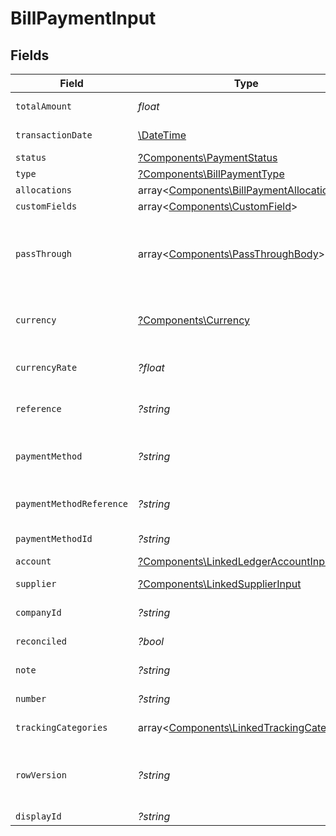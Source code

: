 # BillPaymentInput


## Fields

| Field                                                                                                                                                   | Type                                                                                                                                                    | Required                                                                                                                                                | Description                                                                                                                                             | Example                                                                                                                                                 |
| ------------------------------------------------------------------------------------------------------------------------------------------------------- | ------------------------------------------------------------------------------------------------------------------------------------------------------- | ------------------------------------------------------------------------------------------------------------------------------------------------------- | ------------------------------------------------------------------------------------------------------------------------------------------------------- | ------------------------------------------------------------------------------------------------------------------------------------------------------- |
| `totalAmount`                                                                                                                                           | *float*                                                                                                                                                 | :heavy_check_mark:                                                                                                                                      | The total amount of the transaction or record                                                                                                           | 49.99                                                                                                                                                   |
| `transactionDate`                                                                                                                                       | [\DateTime](https://www.php.net/manual/en/class.datetime.php)                                                                                           | :heavy_check_mark:                                                                                                                                      | The date of the transaction - YYYY:MM::DDThh:mm:ss.sTZD                                                                                                 | 2021-05-01T12:00:00.000Z                                                                                                                                |
| `status`                                                                                                                                                | [?Components\PaymentStatus](../../Models/Components/PaymentStatus.md)                                                                                   | :heavy_minus_sign:                                                                                                                                      | Status of payment                                                                                                                                       | authorised                                                                                                                                              |
| `type`                                                                                                                                                  | [?Components\BillPaymentType](../../Models/Components/BillPaymentType.md)                                                                               | :heavy_minus_sign:                                                                                                                                      | Type of payment                                                                                                                                         | accounts_payable                                                                                                                                        |
| `allocations`                                                                                                                                           | array<[Components\BillPaymentAllocations](../../Models/Components/BillPaymentAllocations.md)>                                                           | :heavy_minus_sign:                                                                                                                                      | N/A                                                                                                                                                     |                                                                                                                                                         |
| `customFields`                                                                                                                                          | array<[Components\CustomField](../../Models/Components/CustomField.md)>                                                                                 | :heavy_minus_sign:                                                                                                                                      | N/A                                                                                                                                                     |                                                                                                                                                         |
| `passThrough`                                                                                                                                           | array<[Components\PassThroughBody](../../Models/Components/PassThroughBody.md)>                                                                         | :heavy_minus_sign:                                                                                                                                      | The pass_through property allows passing service-specific, custom data or structured modifications in request body when creating or updating resources. |                                                                                                                                                         |
| `currency`                                                                                                                                              | [?Components\Currency](../../Models/Components/Currency.md)                                                                                             | :heavy_minus_sign:                                                                                                                                      | Indicates the associated currency for an amount of money. Values correspond to [ISO 4217](https://en.wikipedia.org/wiki/ISO_4217).                      | USD                                                                                                                                                     |
| `currencyRate`                                                                                                                                          | *?float*                                                                                                                                                | :heavy_minus_sign:                                                                                                                                      | Currency Exchange Rate at the time entity was recorded/generated.                                                                                       | 0.69                                                                                                                                                    |
| `reference`                                                                                                                                             | *?string*                                                                                                                                               | :heavy_minus_sign:                                                                                                                                      | Optional transaction reference message ie: Debit remittance detail.                                                                                     | 123456                                                                                                                                                  |
| `paymentMethod`                                                                                                                                         | *?string*                                                                                                                                               | :heavy_minus_sign:                                                                                                                                      | Payment method used for the transaction, such as cash, credit card, bank transfer, or check                                                             | cash                                                                                                                                                    |
| `paymentMethodReference`                                                                                                                                | *?string*                                                                                                                                               | :heavy_minus_sign:                                                                                                                                      | Optional reference message returned by payment method on processing                                                                                     | 123456                                                                                                                                                  |
| `paymentMethodId`                                                                                                                                       | *?string*                                                                                                                                               | :heavy_minus_sign:                                                                                                                                      | A unique identifier for an object.                                                                                                                      | 12345                                                                                                                                                   |
| `account`                                                                                                                                               | [?Components\LinkedLedgerAccountInput](../../Models/Components/LinkedLedgerAccountInput.md)                                                             | :heavy_minus_sign:                                                                                                                                      | N/A                                                                                                                                                     |                                                                                                                                                         |
| `supplier`                                                                                                                                              | [?Components\LinkedSupplierInput](../../Models/Components/LinkedSupplierInput.md)                                                                       | :heavy_minus_sign:                                                                                                                                      | The supplier this entity is linked to.                                                                                                                  |                                                                                                                                                         |
| `companyId`                                                                                                                                             | *?string*                                                                                                                                               | :heavy_minus_sign:                                                                                                                                      | The company or subsidiary id the transaction belongs to                                                                                                 | 12345                                                                                                                                                   |
| `reconciled`                                                                                                                                            | *?bool*                                                                                                                                                 | :heavy_minus_sign:                                                                                                                                      | Indicates if the transaction has been reconciled.                                                                                                       | true                                                                                                                                                    |
| `note`                                                                                                                                                  | *?string*                                                                                                                                               | :heavy_minus_sign:                                                                                                                                      | Note associated with the transaction                                                                                                                    | Some notes about this transaction                                                                                                                       |
| `number`                                                                                                                                                | *?string*                                                                                                                                               | :heavy_minus_sign:                                                                                                                                      | Number associated with the transaction                                                                                                                  | 123456                                                                                                                                                  |
| `trackingCategories`                                                                                                                                    | array<[Components\LinkedTrackingCategory](../../Models/Components/LinkedTrackingCategory.md)>                                                           | :heavy_minus_sign:                                                                                                                                      | A list of linked tracking categories.                                                                                                                   |                                                                                                                                                         |
| `rowVersion`                                                                                                                                            | *?string*                                                                                                                                               | :heavy_minus_sign:                                                                                                                                      | A binary value used to detect updates to a object and prevent data conflicts. It is incremented each time an update is made to the object.              | 1-12345                                                                                                                                                 |
| `displayId`                                                                                                                                             | *?string*                                                                                                                                               | :heavy_minus_sign:                                                                                                                                      | Id to be displayed.                                                                                                                                     | 123456                                                                                                                                                  |